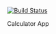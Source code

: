 [![Build Status](https://travis-ci.org/ffringel/calculator.svg?branch=master)](https://travis-ci.org/ffringel/calculator)

Calculator App
